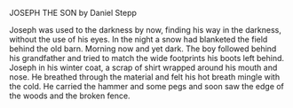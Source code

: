 JOSEPH THE SON by Daniel Stepp

Joseph was used to the darkness by now, finding his way in the darkness, without the use of his eyes. In the night a snow had blanketed the field behind the old barn. Morning now and yet dark. The boy followed behind his grandfather and tried to match the wide footprints his boots left behind. Joseph in his winter coat, a scrap of shirt wrapped around his mouth and nose. He breathed through the material and felt his hot breath mingle with the cold. He carried the hammer and some pegs and soon saw the edge of the woods and the broken fence.
